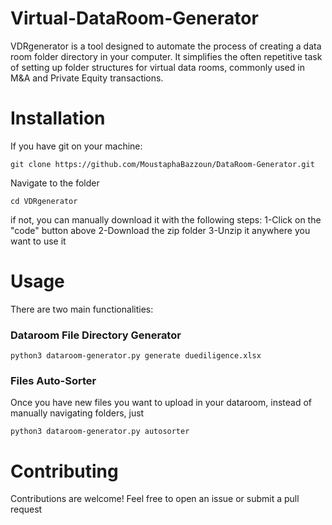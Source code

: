 # Virtual-DataRoom-Generator
VDRgenerator is a tool designed to automate the process of creating a data room folder directory in your computer. It simplifies the often repetitive task of setting up folder structures for virtual data rooms, commonly used in M&A and Private Equity transactions.

# Installation
If you have git on your machine:
```
git clone https://github.com/MoustaphaBazzoun/DataRoom-Generator.git
```

Navigate to the folder
```
cd VDRgenerator
```

if not, you can manually download it with the following steps:
1-Click on the "code" button above
2-Download the zip folder
3-Unzip it anywhere you want to use it

# Usage
There are two main functionalities:
### Dataroom File Directory Generator


```
python3 dataroom-generator.py generate duediligence.xlsx
```

### Files Auto-Sorter
Once you have new files you want to upload in your dataroom, instead of manually navigating folders, just 

```
python3 dataroom-generator.py autosorter
```

# Contributing
Contributions are welcome! Feel free to open an issue or submit a pull request